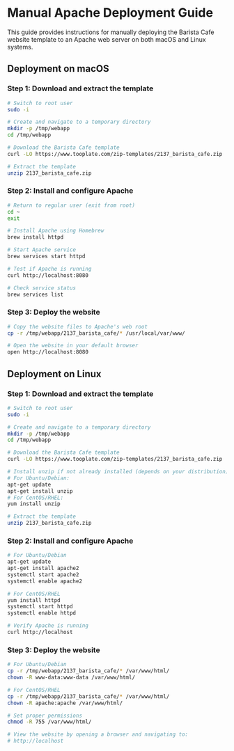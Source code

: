 # Manual Apache Deployment Guide

This guide provides instructions for manually deploying the Barista Cafe website template to an Apache web server on both macOS and Linux systems.

## Deployment on macOS

### Step 1: Download and extract the template

```bash
# Switch to root user
sudo -i

# Create and navigate to a temporary directory
mkdir -p /tmp/webapp
cd /tmp/webapp

# Download the Barista Cafe template
curl -LO https://www.tooplate.com/zip-templates/2137_barista_cafe.zip

# Extract the template
unzip 2137_barista_cafe.zip
```

### Step 2: Install and configure Apache

```bash
# Return to regular user (exit from root)
cd ~
exit

# Install Apache using Homebrew
brew install httpd

# Start Apache service
brew services start httpd

# Test if Apache is running
curl http://localhost:8080

# Check service status
brew services list
```

### Step 3: Deploy the website

```bash
# Copy the website files to Apache's web root
cp -r /tmp/webapp/2137_barista_cafe/* /usr/local/var/www/

# Open the website in your default browser
open http://localhost:8080
```

## Deployment on Linux

### Step 1: Download and extract the template

```bash
# Switch to root user
sudo -i

# Create and navigate to a temporary directory
mkdir -p /tmp/webapp
cd /tmp/webapp

# Download the Barista Cafe template
curl -LO https://www.tooplate.com/zip-templates/2137_barista_cafe.zip

# Install unzip if not already installed (depends on your distribution)
# For Ubuntu/Debian:
apt-get update
apt-get install unzip
# For CentOS/RHEL:
yum install unzip

# Extract the template
unzip 2137_barista_cafe.zip
```

### Step 2: Install and configure Apache

```bash
# For Ubuntu/Debian
apt-get update
apt-get install apache2
systemctl start apache2
systemctl enable apache2

# For CentOS/RHEL
yum install httpd
systemctl start httpd
systemctl enable httpd

# Verify Apache is running
curl http://localhost
```

### Step 3: Deploy the website

```bash
# For Ubuntu/Debian
cp -r /tmp/webapp/2137_barista_cafe/* /var/www/html/
chown -R www-data:www-data /var/www/html/

# For CentOS/RHEL
cp -r /tmp/webapp/2137_barista_cafe/* /var/www/html/
chown -R apache:apache /var/www/html/

# Set proper permissions
chmod -R 755 /var/www/html/

# View the website by opening a browser and navigating to:
# http://localhost
```